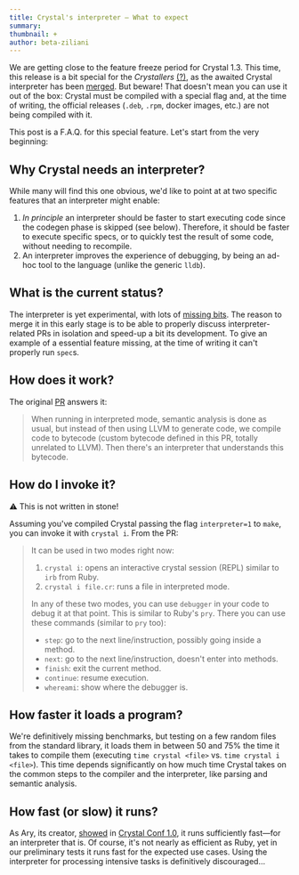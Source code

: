 ```yaml
---
title: Crystal's interpreter – What to expect
summary:
thumbnail: +
author: beta-ziliani
---
```


We are getting close to the feature freeze period for Crystal 1.3. This time, this release is a bit special for the _Crystallers_ [(?)](https://forum.crystal-lang.org/t/what-are-crystal-programmers-called/4115), as the awaited Crystal interpreter has been [merged](https://github.com/crystal-lang/crystal/pull/11159). But beware! That doesn't mean you can use it out of the box: Crystal must be compiled with a special flag and, at the time of writing, the official releases (`.deb`, `.rpm`, docker images, etc.) are not being compiled with it.

This post is a F.A.Q. for this special feature. Let's start from the very beginning:

## Why Crystal needs an interpreter?

While many will find this one obvious, we'd like to point at at two specific features that an interpreter might enable:

 1. _In principle_ an interpreter should be faster to start executing code since the codegen phase is skipped (see below). Therefore, it should  be faster to execute specific specs, or to quickly test the result of some code, without needing to recompile.
 2. An interpreter improves the experience of debugging, by being an ad-hoc tool to the language (unlike the generic `lldb`).

## What is the current status?

The interpreter is yet experimental, with lots of [missing bits](https://github.com/crystal-lang/crystal/issues/11555). The reason to merge it in this early stage is to be able to properly discuss interpreter-related PRs in isolation and speed-up a bit its development. To give an example of a essential feature missing, at the time of writing it can't properly run `spec`s.

## How does it work?

The original [PR](https://github.com/crystal-lang/crystal/pull/11159) answers it:

> When running in interpreted mode, semantic analysis is done as usual, but instead of then using LLVM to generate code, we compile code to bytecode (custom bytecode defined in this PR, totally unrelated to LLVM). Then there's an interpreter that understands this bytecode.

## How do I invoke it?

⚠️ This is not written in stone!

Assuming you've compiled Crystal passing the flag `interpreter=1` to `make`, you can invoke it with `crystal i`. From the PR:

> It can be used in two modes right now:
>
> 1. `crystal i`: opens an interactive crystal session (REPL) similar to `irb` from Ruby.
> 2. `crystal i file.cr`: runs a file in interpreted mode.
>
> In any of these two modes, you can use `debugger` in your code to debug it at that point. This is similar to Ruby's `pry`. There you can use these commands (similar to `pry` too):
>
> * `step`: go to the next line/instruction, possibly going inside a method.
> * `next`: go to the next line/instruction, doesn't enter into methods.
> * `finish`: exit the current method.
> * `continue`: resume execution.
> * `whereami`: show where the debugger is.

## How faster it loads a program?

We're definitively missing benchmarks, but testing on a few random files from the standard library, it loads them in between 50 and 75% the time it takes to compile them (executing `time crystal <file>` vs. `time crystal i <file>`). This time depends significantly on how much time Crystal takes on the common steps to the compiler and the interpreter, like parsing and semantic analysis.

## How fast (or slow) it runs?

As Ary, its creator, [showed](https://www.youtube.com/watch?v=een_W1YEICw) in [Crystal Conf 1.0](crystal-lang.org/conference/), it runs sufficiently fast—for an interpreter that is. Of course, it's not nearly as efficient as Ruby, yet in our preliminary tests it runs fast for the expected use cases. Using the interpreter for processing intensive tasks is definitively discouraged...
